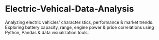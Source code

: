 # Electric-Vehical-Data-Analysis
Analyzing electric vehicles' characteristics, performance &amp; market trends. Exploring battery capacity, range, engine power &amp; price correlations using Python, Pandas &amp; data visualization tools.
